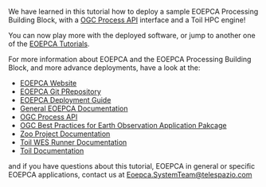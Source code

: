 We have learned in this tutorial how to deploy a sample EOEPCA Processing Building Block, with a [OGC Process API](https://ogcapi.ogc.org/processes/) interface and a Toil HPC engine!

You can now play more with the deployed software, or jump to another one of the [EOEPCA Tutorials](https://killercoda.com/eoepca/).

For more information about EOEPCA and the EOEPCA Processing Building Block, and more advance deployments, have a look at the:
 - [EOEPCA Website](https://eoepca.org/)
 - [EOEPCA Git PRepository](https://github.com/EOEPCA/)
 - [EOEPCA Deployment Guide](https://eoepca.readthedocs.io/projects/deploy/en/latest/)
 - [General EOEPCA Documentation](https://eoepca.readthedocs.io/)
 - [OGC Process API](https://ogcapi.ogc.org/processes/)
 - [OGC Best Practices for Earth Observation Application Pakcage](https://docs.ogc.org/bp/20-089r1.html)
 - [Zoo Project Documentation](https://zoo-project.org/resources/userguide/)
 - [Toil WES Runner Documentation](https://zoo-project.github.io/zoo-wes-runner/)
 - [Toil Documentation](https://toil.ucsc-cgl.org/)

and if you have questions about this tutorial, EOEPCA in general or specific EOEPCA applications, contact us at [Eoepca.SystemTeam@telespazio.com](mailto:Eoepca.SystemTeam@telespazio.com)
